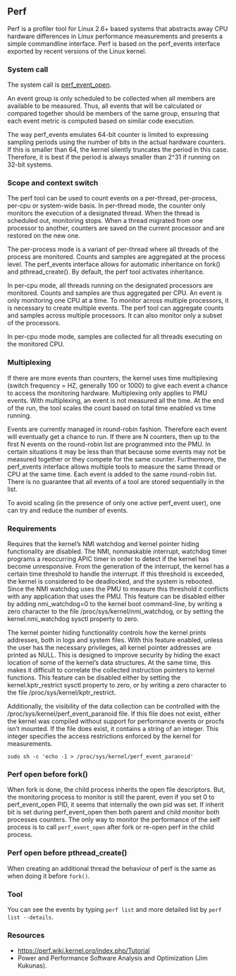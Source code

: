 ## Perf

Perf is a profiler tool for Linux 2.6+ based systems that abstracts away CPU hardware differences in Linux performance measurements and presents a simple commandline interface. Perf is based on the perf_events interface exported by recent versions of the Linux kernel.

### System call

The system call is [perf_event_open](https://man7.org/linux/man-pages/man2/perf_event_open.2.html).

An event group is only scheduled to be collected when all members are available to be measured. Thus, all events that will be calculated or compared together should be members of the same group, ensuring that each event metric is computed based on similar code execution.

The way perf_events emulates 64-bit counter is limited to expressing sampling periods using the number of bits in the actual hardware counters. If this is smaller than 64, the kernel silently truncates the period in this case. Therefore, it is best if the period is always smaller than 2^31 if running on 32-bit systems.

### Scope and context switch

The perf tool can be used to count events on a per-thread, per-process, per-cpu or system-wide basis. In per-thread mode, the counter only monitors the execution of a designated thread. When the thread is scheduled out, monitoring stops. When a thread migrated from one processor to another, counters are saved on the current processor and are restored on the new one.

The per-process mode is a variant of per-thread where all threads of the process are monitored. Counts and samples are aggregated at the process level. The perf_events interface allows for automatic inheritance on fork() and pthread_create(). By default, the perf tool activates inheritance.

In per-cpu mode, all threads running on the designated processors are monitored. Counts and samples are thus aggregated per CPU. An event is only monitoring one CPU at a time. To monitor across multiple processors, it is necessary to create multiple events. The perf tool can aggregate counts and samples across multiple processors. It can also monitor only a subset of the processors.

In per-cpu mode mode, samples are collected for all threads executing on the monitored CPU.

### Multiplexing

If there are more events than counters, the kernel uses time multiplexing (switch frequency = HZ, generally 100 or 1000) to give each event a chance to access the monitoring hardware. Multiplexing only applies to PMU events. With multiplexing, an event is not measured all the time. At the end of the run, the tool scales the count based on total time enabled vs time running.

Events are currently managed in round-robin fashion. Therefore each event will eventually get a chance to run. If there are N counters, then up to the first N events on the round-robin list are programmed into the PMU. In certain situations it may be less than that because some events may not be measured together or they compete for the same counter. Furthermore, the perf_events interface allows multiple tools to measure the same thread or CPU at the same time. Each event is added to the same round-robin list. There is no guarantee that all events of a tool are stored sequentially in the list.

To avoid scaling (in the presence of only one active perf_event user), one can try and reduce the number of events.

### Requirements

Requires that the kernel’s NMI watchdog and kernel pointer hiding functionality are disabled. The NMI, nonmaskable interrupt, watchdog timer programs a reoccurring APIC timer in order to detect if the kernel has become unresponsive. From the generation of the interrupt, the kernel has a certain time threshold to handle the interrupt. If this threshold is exceeded, the kernel is considered to be deadlocked, and the system is rebooted. Since the NMI watchdog uses the PMU to measure this threshold it conflicts with any application that uses the PMU. This feature can be disabled either by adding nmi_watchdog=0 to the kernel boot command-line, by writing a zero character to the file /proc/sys/kernel/nmi_watchdog, or by setting the kernel.nmi_watchdog sysctl property to zero.

The kernel pointer hiding functionality controls how the kernel prints addresses, both in logs and system files. With this feature enabled, unless the user has the necessary privileges, all kernel pointer addresses are printed as NULL. This is designed to improve security by hiding the exact location of some of the kernel’s data structures. At the same time, this makes it difficult to correlate the collected instruction pointers to kernel functions. This feature can be disabled either by setting the  kernel.kptr_restrict sysctl property to zero, or by writing a zero character to the file /proc/sys/kernel/kptr_restrict.

Additionally, the visibility of the data collection can be controlled with the  /proc/sys/kernel/perf_event_paranoid file. If this file does not exist, either the kernel was compiled without support for performance events or procfs isn’t mounted. If the file does exist, it contains a string of an integer. This integer specifies the access restrictions enforced by the kernel for measurements. 

`sudo sh -c 'echo -1 > /proc/sys/kernel/perf_event_paranoid'`

### Perf open before fork()

When fork is done, the child process inherits the open file descriptors. But, the monitoring process to monitor is still the parent, even if you set 0 to perf_event_open PID, it seems that internally the own pid was set. If inherit bit is set during perf_event_open then both parent and child monitor both processes counters. The only way to monitor the performance of the self process is to call `perf_event_open` after fork or re-open perf in the child process.

### Perf open before pthread_create()

When creating an additional thread the behaviour of perf is the same as when doing it before `fork()`.

### Tool

You can see the events by typing `perf list` and more detailed list by `perf list --details`.

### Resources

- https://perf.wiki.kernel.org/index.php/Tutorial
- Power and Performance Software Analysis and Optimization (Jim Kukunas).